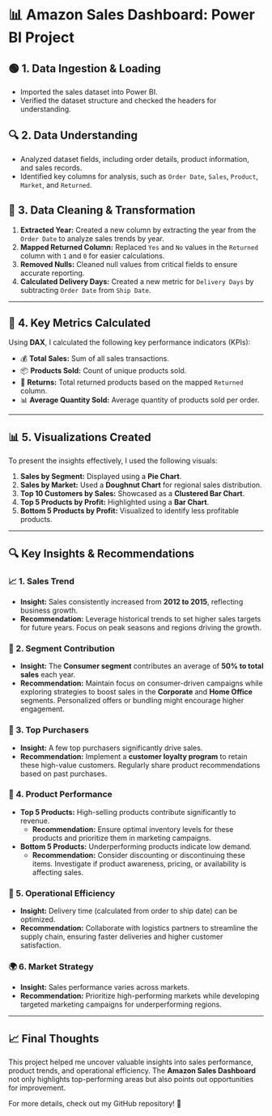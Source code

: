 # 📊 Amazon Sales Dashboard: Power BI Project



## 🟢 1. Data Ingestion & Loading
- Imported the sales dataset into Power BI.
- Verified the dataset structure and checked the headers for understanding.

## 🔍 2. Data Understanding
- Analyzed dataset fields, including order details, product information, and sales records.
- Identified key columns for analysis, such as `Order Date`, `Sales`, `Product`, `Market`, and `Returned`.

## 🧹 3. Data Cleaning & Transformation
1. **Extracted Year:** Created a new column by extracting the year from the `Order Date` to analyze sales trends by year.  
2. **Mapped Returned Column:** Replaced `Yes` and `No` values in the `Returned` column with `1` and `0` for easier calculations.  
3. **Removed Nulls:** Cleaned null values from critical fields to ensure accurate reporting.  
4. **Calculated Delivery Days:** Created a new metric for `Delivery Days` by subtracting `Order Date` from `Ship Date`.  

---

## 📏 4. Key Metrics Calculated
Using **DAX**, I calculated the following key performance indicators (KPIs):  
- 💰 **Total Sales:** Sum of all sales transactions.  
- 📦 **Products Sold:** Count of unique products sold.  
- 🔄 **Returns:** Total returned products based on the mapped `Returned` column.  
- 📊 **Average Quantity Sold:** Average quantity of products sold per order.  

---

## 📊 5. Visualizations Created
To present the insights effectively, I used the following visuals:  

1. **Sales by Segment:** Displayed using a **Pie Chart**.  
2. **Sales by Market:** Used a **Doughnut Chart** for regional sales distribution.  
3. **Top 10 Customers by Sales:** Showcased as a **Clustered Bar Chart**.  
4. **Top 5 Products by Profit:** Highlighted using a **Bar Chart**.  
5. **Bottom 5 Products by Profit:** Visualized to identify less profitable products.  

---

## 🔍 Key Insights & Recommendations

### 📈 1. **Sales Trend**
- **Insight:** Sales consistently increased from **2012 to 2015**, reflecting business growth.  
- **Recommendation:** Leverage historical trends to set higher sales targets for future years. Focus on peak seasons and regions driving the growth.  

### 👥 2. **Segment Contribution**
- **Insight:** The **Consumer segment** contributes an average of **50% to total sales** each year.  
- **Recommendation:** Maintain focus on consumer-driven campaigns while exploring strategies to boost sales in the **Corporate** and **Home Office** segments. Personalized offers or bundling might encourage higher engagement.  

### 🛒 3. **Top Purchasers**
- **Insight:** A few top purchasers significantly drive sales.  
- **Recommendation:** Implement a **customer loyalty program** to retain these high-value customers. Regularly share product recommendations based on past purchases.  

### 🌟 4. **Product Performance**
- **Top 5 Products:** High-selling products contribute significantly to revenue.  
  - **Recommendation:** Ensure optimal inventory levels for these products and prioritize them in marketing campaigns.  
- **Bottom 5 Products:** Underperforming products indicate low demand.  
  - **Recommendation:** Consider discounting or discontinuing these items. Investigate if product awareness, pricing, or availability is affecting sales.  

### 🚚 5. **Operational Efficiency**
- **Insight:** Delivery time (calculated from order to ship date) can be optimized.  
- **Recommendation:** Collaborate with logistics partners to streamline the supply chain, ensuring faster deliveries and higher customer satisfaction.  

### 🌍 6. **Market Strategy**
- **Insight:** Sales performance varies across markets.  
- **Recommendation:** Prioritize high-performing markets while developing targeted marketing campaigns for underperforming regions.  

---

## 📈 Final Thoughts
This project helped me uncover valuable insights into sales performance, product trends, and operational efficiency. The **Amazon Sales Dashboard** not only highlights top-performing areas but also points out opportunities for improvement.  

For more details, check out my GitHub repository! 🚀
